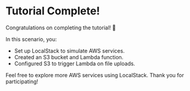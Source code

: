 # Tutorial Complete!

Congratulations on completing the tutorial! 🎉

In this scenario, you:

- Set up LocalStack to simulate AWS services.
- Created an S3 bucket and Lambda function.
- Configured S3 to trigger Lambda on file uploads.

Feel free to explore more AWS services using LocalStack. Thank you for participating!
